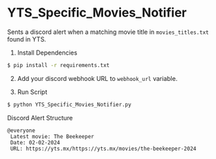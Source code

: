 # YTS_Specific_Movies_Notifier

Sents a discord alert when a matching movie title in `movies_titles.txt` found in YTS.

1. Install Dependencies
```sh
$ pip install -r requirements.txt
```

2. Add your discord webhook URL to `webhook_url` variable.

3. Run Script
```sh
$ python YTS_Specific_Movies_Notifier.py
```

Discord Alert Structure
```
@everyone
 Latest movie: The Beekeeper
 Date: 02-02-2024
 URL: https://yts.mx/https://yts.mx/movies/the-beekeeper-2024
```

